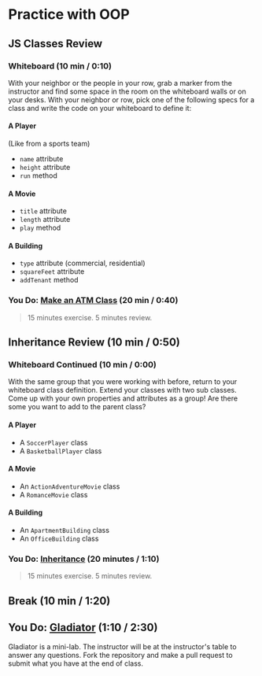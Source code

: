 # Practice with OOP

## JS Classes Review

### Whiteboard (10 min / 0:10)

With your neighbor or the people in your row, grab a marker from the instructor
and find some space in the room on the whiteboard walls or on your desks. With
your neighbor or row, pick one of the following specs for a class and write the
code on your whiteboard to define it:

#### A Player
(Like from a sports team)

- `name` attribute
- `height` attribute
- `run` method

#### A Movie

- `title` attribute
- `length` attribute
- `play` method

#### A Building

- `type` attribute (commercial, residential)
- `squareFeet` attribute
- `addTenant` method

### You Do: [Make an ATM Class](https://git.generalassemb.ly/dc-wdi-fundamentals/es6-classes-practice) (20 min / 0:40)

> 15 minutes exercise. 5 minutes review.

## Inheritance Review (10 min / 0:50)

### Whiteboard Continued (10 min / 0:00)

With the same group that you were working with before, return to your whiteboard
class definition. Extend your classes with two sub classes. Come up with your
own properties and attributes as a group! Are there some you want to add to the
parent class?

#### A Player

- A `SoccerPlayer` class
- A `BasketballPlayer` class

#### A Movie

- An `ActionAdventureMovie` class
- A `RomanceMovie` class

#### A Building

- An `ApartmentBuilding` class
- An `OfficeBuilding` class

### You Do: [Inheritance](https://git.generalassemb.ly/dc-wdi-fundamentals/es6-classes-inheritance-practice) (20 minutes / 1:10)

> 15 minutes exercise. 5 minutes review.

## Break (10 min / 1:20)

## You Do: [Gladiator](https://git.generalassemb.ly/dc-wdi-fundamentals/js-gladiator) (1:10  / 2:30)

Gladiator is a mini-lab. The instructor will be at the instructor's table to
answer any questions. Fork the repository and make a pull request to submit what
you have at the end of class.

